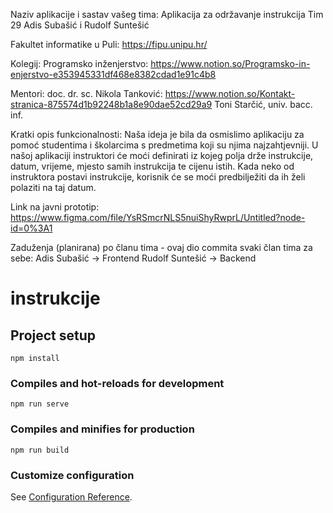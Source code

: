 Naziv aplikacije i sastav vašeg tima:
Aplikacija za održavanje instrukcija
Tim 29
Adis Subašić i Rudolf Suntešić

Fakultet informatike u Puli: https://fipu.unipu.hr/

Kolegij: Programsko inženjerstvo:
https://www.notion.so/Programsko-in-enjerstvo-e353945331df468e8382cdad1e91c4b8

Mentori: doc. dr. sc. Nikola Tanković:
https://www.notion.so/Kontakt-stranica-875574d1b92248b1a8e90dae52cd29a9
Toni Starčić, univ. bacc. inf.

Kratki opis funkcionalnosti:
Naša ideja je bila da osmislimo aplikaciju za pomoć studentima i školarcima s predmetima koji su njima najzahtjevniji. U našoj aplikaciji instruktori će moći definirati iz kojeg polja drže instrukcije, datum, vrijeme, mjesto samih instrukcija te cijenu istih. Kada neko od instruktora postavi instrukcije, korisnik će se moći predbilježiti da ih želi polaziti na taj datum.

Link na javni prototip:
https://www.figma.com/file/YsRSmcrNLS5nuiShyRwprL/Untitled?node-id=0%3A1

Zaduženja (planirana) po članu tima - ovaj dio commita svaki član tima za sebe:
Adis Subašić -> Frontend
Rudolf Suntešić -> Backend

# instrukcije

## Project setup

```
npm install
```

### Compiles and hot-reloads for development

```
npm run serve
```

### Compiles and minifies for production

```
npm run build
```

### Customize configuration

See [Configuration Reference](https://cli.vuejs.org/config/).
